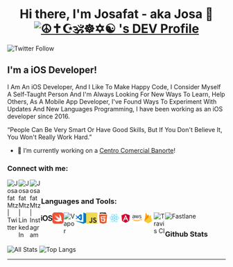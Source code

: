<h1 align="center">Hi there, I'm Josafat - aka Josa 👋</a>  
  <a href="https://dev.to/zoedreams">
  <img src="https://d2fltix0v2e0sb.cloudfront.net/dev-badge.svg" alt="☮️✝️☪️🕉☸️✡️☯️ 's DEV Profile" height="30" width="30">
</a></h1>

![Twitter Follow](https://img.shields.io/twitter/follow/iamjosafatmtz?style=social)

## I'm a iOS Developer!

I Am An iOS Developer, And I Like To Make Happy Code, I Consider Myself A Self-Taught Person And I'm Always Looking For New Ways To Learn, Help Others, As A Mobile App Developer, I've Found Ways To Experiment With Updates And New Languages Programming, I have been working as an iOS developer since 2016.

“People Can Be Very Smart Or Have Good Skills, But If You Don't Believe It, You Won't Really Work Hard.” 

- 🔭 I’m currently working on a [Centro Comercial Banorte][website]!

### Connect with me:

[<img align="left" alt="JosafatMtz | Twitter" width="26px" src="https://cdn.jsdelivr.net/npm/simple-icons@3.0.1/icons/twitter.svg" />][twitter]
[<img align="left" alt="JosafatMtz | LinkedIn" width="26px" src="https://cdn.jsdelivr.net/npm/simple-icons@3.0.1/icons/linkedin.svg" />][linkedin]
[<img align="left" alt="JosafatMtz | Instagram" width="26px" src="https://cdn.jsdelivr.net/npm/simple-icons@3.0.1/icons/instagram.svg" />][instagram]

<br />

### Languages and Tools:

<img align="left" alt="iOS" width="26px" src="https://raw.githubusercontent.com/github/explore/80688e429a7d4ef2fca1e82350fe8e3517d3494d/topics/ios/ios.png" />
<img align="left" alt="Swift" width="26px" src="https://raw.githubusercontent.com/github/explore/80688e429a7d4ef2fca1e82350fe8e3517d3494d/topics/swift/swift.png" />
<img align="left" alt="Vapor" width="26px" src="https://vapor.codes/img/logo.7c12f228.png" />
<img align="left" alt="Visual Studio Code" width="26px" src="https://raw.githubusercontent.com/github/explore/80688e429a7d4ef2fca1e82350fe8e3517d3494d/topics/visual-studio-code/visual-studio-code.png" />
<img align="left" alt="Javascript" width="26px" src="https://raw.githubusercontent.com/github/explore/80688e429a7d4ef2fca1e82350fe8e3517d3494d/topics/javascript/javascript.png" />
<img align="left" alt="Html5" width="26px" src="https://raw.githubusercontent.com/github/explore/80688e429a7d4ef2fca1e82350fe8e3517d3494d/topics/html/html.png" />

<img align="left" alt="React" width="26px" src="https://raw.githubusercontent.com/github/explore/80688e429a7d4ef2fca1e82350fe8e3517d3494d/topics/react/react.png" /><img align="left" alt="Angular" width="26px" src="https://raw.githubusercontent.com/github/explore/80688e429a7d4ef2fca1e82350fe8e3517d3494d/topics/angular/angular.png" />
<img align="left" alt="AWS" width="26px" src="https://raw.githubusercontent.com/github/explore/fbceb94436312b6dacde68d122a5b9c7d11f9524/topics/aws/aws.png" />
<img align="left" alt="Firabase" width="26px" src="https://raw.githubusercontent.com/github/explore/80688e429a7d4ef2fca1e82350fe8e3517d3494d/topics/firebase/firebase.png" />
<img align="left" alt="Travis CI" width="26px" src="https://travis-ci.com/images/logos/TravisCI-Mascot-2.png" />
<img align="left" alt="Fastlane" width="78px" src="https://fastlane.tools/assets/images/fastlane-logo-lockup.png" />

<br />

### Github Stats
![All Stats](https://github-readme-stats.vercel.app/api?username=JosafatCMtz&show_icons=true&include_all_commits=true&count_private=true&hide=contribs)
![Top Langs](https://github-readme-stats.vercel.app/api/top-langs/?username=JosafatCMtz&layout=compact)

<hr/>

<p align="center"><img src="https://profile-counter.glitch.me/JosafatCMtz/count.svg" alt=""/></p>


[website]: https://www.banorte.com/cms/banorte/mercadobanorte/#/home
[twitter]: https://twitter.com/iamjosafatmtz
[instagram]: https://www.instagram.com/iamjosacmtz/
[linkedin]: https://www.linkedin.com/in/josafatmtz/
